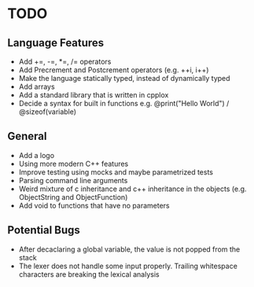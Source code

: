 # TODO

## Language Features

* Add +=, -=, *=, /= operators
* Add Precrement and Postcrement operators (e.g. ++i, i++)
* Make the language statically typed, instead of dynamically typed
* Add arrays
* Add a standard library that is written in cpplox
* Decide a syntax for built in functions e.g. @print("Hello World") / @sizeof(variable)

## General

* Add a logo
* Using more modern C++ features
* Improve testing using mocks and maybe parametrized tests
* Parsing command line arguments
* Weird mixture of c inheritance and c++ inheritance in the objects (e.g. ObjectString and ObjectFunction)
* Add void to functions that have no parameters

## Potential Bugs

* After decaclaring a global variable, the value is not popped from the stack
* The lexer does not handle some input properly. Trailing whitespace characters are breaking the lexical analysis
